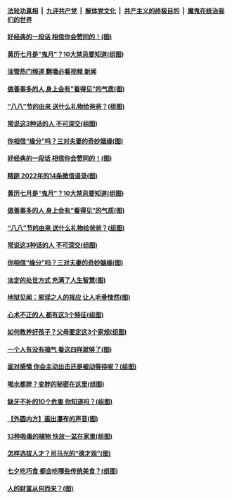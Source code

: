 ####  [法轮功真相](../../../../basic/blob/master/README.md?t=08100331) &nbsp;|&nbsp; [九评共产党](../../../../9ping.md/blob/master/README.md?t=08100331) &nbsp;|&nbsp; [解体党文化](../../../../jtdwh.md/blob/master/README.md?t=08100331)  &nbsp;|&nbsp; [共产主义的终极目的](../../../../gczydzjmd.md/blob/master/README.md?t=08100331) &nbsp;|&nbsp; [魔鬼在统治我们的世界](../../../../mgztzwmdsj.md/blob/master/README.md?t=08100331) 

#### [好经典的一段话 相信你会赞同的！(图)](../pages/p8/1013806.md?t=08100331) 

#### [黄历七月是“鬼月”？10大禁忌要知道(组图)](../pages/p8/1012473.md?t=08100331) 

#### [油管热门频道 翻墙必看视频 新闻](http://45.76.130.85:81/youtube.html?08100331)

#### [做善事多的人 身上会有“看得见”的气质(图)](../pages/p8/1013546.md?t=08100331) 

#### [“八八”节的由来 送什么礼物给爸爸？(组图)](../pages/p8/1013729.md?t=08100331) 

#### [常说这3种话的人 不可深交(组图)](../pages/p8/1012805.md?t=08100331) 

#### [你相信“缘分”吗？三对夫妻的奇妙姻缘(图)](../pages/p8/1013697.md?t=08100331) 

#### [好经典的一段话 相信你会赞同的！(图)](../pages/p8/1013806.md?t=08100331) 

#### [精辟 2022年的14条微信语录(图)](../pages/p8/1013540.md?t=08100331) 

#### [黄历七月是“鬼月”？10大禁忌要知道(组图)](../pages/p8/1012473.md?t=08100331) 

#### [做善事多的人 身上会有“看得见”的气质(图)](../pages/p8/1013546.md?t=08100331) 

#### [“八八”节的由来 送什么礼物给爸爸？(组图)](../pages/p8/1013729.md?t=08100331) 

#### [常说这3种话的人 不可深交(组图)](../pages/p8/1012805.md?t=08100331) 

#### [你相信“缘分”吗？三对夫妻的奇妙姻缘(图)](../pages/p8/1013697.md?t=08100331) 

#### [淡定的处世方式 充满了人生智慧(图)](../pages/p8/1013374.md?t=08100331) 

#### [地狱见闻：邪淫之人的报应 让人毛骨悚然(图)](../pages/p8/1013549.md?t=08100331) 

#### [心术不正的人 都有这3个特征(组图)](../pages/p8/1013120.md?t=08100331) 

#### [如何教养好孩子？父母要定这3个家规(组图)](../pages/p8/1013564.md?t=08100331) 

#### [一个人有没有福气 看这四样就够了(图)](../pages/p8/1013367.md?t=08100331) 

#### [面对感情 你会主动出击还是被动等待呢？(组图)](../pages/p8/1013350.md?t=08100331) 

#### [喝水都胖？变胖的秘密在这里(组图)](../pages/p8/1012709.md?t=08100331) 

#### [缺牙不补的10个危害 你知道吗？(组图)](../pages/p8/1013114.md?t=08100331) 

#### [【外圆内方】画出瀑布的声音(图)](../pages/p8/1013398.md?t=08100331) 

#### [13种吸毒的植物 快放一盆在家里(组图)](../pages/p8/1013356.md?t=08100331) 

#### [怎样选拔人才？司马光的“德才观”(图)](../pages/p8/1013395.md?t=08100331) 

#### [七夕吃巧食 都会吃哪些传统美食？(组图)](../pages/p8/1012472.md?t=08100331) 

#### [人的财富从何而来？(图)](../pages/p8/1013392.md?t=08100331) 

<img src='http://gfw-breaker.win/goodnews/indexes/p8.md' width='0px' height='0px'/>
